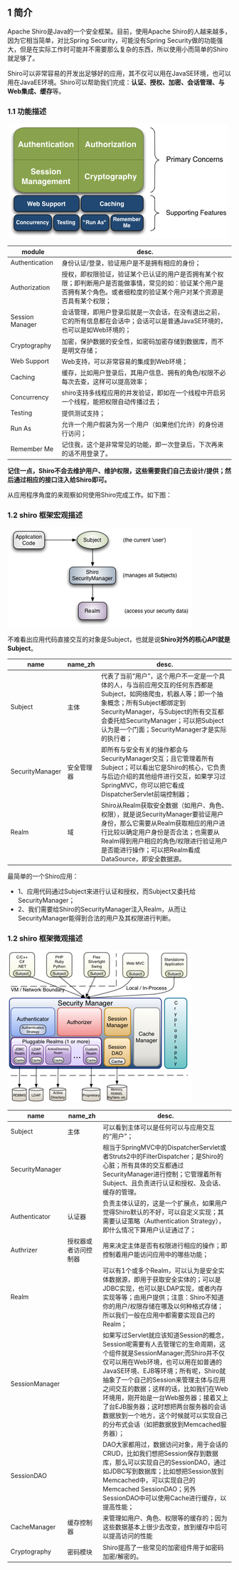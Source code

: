 ## 1 简介
Apache Shiro是Java的一个安全框架。目前，使用Apache Shiro的人越来越多，因为它相当简单，对比Spring Security，可能没有Spring Security做的功能强大，但是在实际工作时可能并不需要那么复杂的东西，所以使用小而简单的Shiro就足够了。

Shiro可以非常容易的开发出足够好的应用，其不仅可以用在JavaSE环境，也可以用在JavaEE环境。Shiro可以帮助我们完成：**认证、授权、加密、会话管理、与Web集成、缓存**等。

### 1.1 功能描述
![](ch1-1.png)

module| desc.
-- | --
Authentication|身份认证/登录，验证用户是不是拥有相应的身份；
Authorization|授权，即权限验证，验证某个已认证的用户是否拥有某个权限；即判断用户是否能做事情，常见的如：验证某个用户是否拥有某个角色。或者细粒度的验证某个用户对某个资源是否具有某个权限；
Session Manager|会话管理，即用户登录后就是一次会话，在没有退出之前，它的所有信息都在会话中；会话可以是普通JavaSE环境的，也可以是如Web环境的；
Cryptography|加密，保护数据的安全性，如密码加密存储到数据库，而不是明文存储；
Web Support|Web支持，可以非常容易的集成到Web环境；
Caching|缓存，比如用户登录后，其用户信息、拥有的角色/权限不必每次去查，这样可以提高效率；
Concurrency|shiro支持多线程应用的并发验证，即如在一个线程中开启另一个线程，能把权限自动传播过去；
Testing|提供测试支持；
Run As|允许一个用户假装为另一个用户（如果他们允许）的身份进行访问；
Remember Me|记住我，这个是非常常见的功能，即一次登录后，下次再来的话不用登录了。

**记住一点，Shiro不会去维护用户、维护权限，这些需要我们自己去设计/提供；然后通过相应的接口注入给Shiro即可。**

从应用程序角度的来观察如何使用Shiro完成工作。如下图：

### 1.2 shiro 框架宏观描述
![](ch1-2.png)

不难看出应用代码直接交互的对象是Subject，也就是说**Shiro对外的核心API就是Subject**。

 name | name_zh | desc.
 -- |--|--
Subject|主体|代表了当前“用户”，这个用户不一定是一个具体的人，与当前应用交互的任何东西都是Subject，如网络爬虫，机器人等；即一个抽象概念；所有Subject都绑定到SecurityManager，与Subject的所有交互都会委托给SecurityManager；可以把Subject认为是一个门面；SecurityManager才是实际的执行者；
SecurityManager|安全管理器|即所有与安全有关的操作都会与SecurityManager交互；且它管理着所有Subject；可以看出它是Shiro的核心，它负责与后边介绍的其他组件进行交互，如果学习过SpringMVC，你可以把它看成DispatcherServlet前端控制器；
Realm|域|Shiro从Realm获取安全数据（如用户、角色、权限），就是说SecurityManager要验证用户身份，那么它需要从Realm获取相应的用户进行比较以确定用户身份是否合法；也需要从Realm得到用户相应的角色/权限进行验证用户是否能进行操作；可以把Realm看成DataSource，即安全数据源。

 
最简单的一个Shiro应用：
- 1、应用代码通过Subject来进行认证和授权，而Subject又委托给SecurityManager；
- 2、我们需要给Shiro的SecurityManager注入Realm，从而让SecurityManager能得到合法的用户及其权限进行判断。

### 1.2 shiro 框架微观描述

![](ch1-3.png)

 name | name_zh | desc.
 -- |--|--
Subject|主体|可以看到主体可以是任何可以与应用交互的“用户”；
SecurityManager||相当于SpringMVC中的DispatcherServlet或者Struts2中的FilterDispatcher；是Shiro的心脏；所有具体的交互都通过SecurityManager进行控制；它管理着所有Subject、且负责进行认证和授权、及会话、缓存的管理。
Authenticator|认证器|负责主体认证的，这是一个扩展点，如果用户觉得Shiro默认的不好，可以自定义实现；其需要认证策略（Authentication Strategy），即什么情况下算用户认证通过了；
Authrizer|授权器或者访问控制器|用来决定主体是否有权限进行相应的操作；即控制着用户能访问应用中的哪些功能；
Realm||可以有1个或多个Realm，可以认为是安全实体数据源，即用于获取安全实体的；可以是JDBC实现，也可以是LDAP实现，或者内存实现等等；由用户提供；注意：Shiro不知道你的用户/权限存储在哪及以何种格式存储；所以我们一般在应用中都需要实现自己的Realm；
SessionManager||如果写过Servlet就应该知道Session的概念，Session呢需要有人去管理它的生命周期，这个组件就是SessionManager;而Shiro并不仅仅可以用在Web环境，也可以用在如普通的JavaSE环境、EJB等环境；所有呢，Shiro就抽象了一个自己的Session来管理主体与应用之间交互的数据；这样的话，比如我们在Web环境用，刚开始是一台Web服务器；接着又上了台EJB服务器；这时想把两台服务器的会话数据放到一个地方，这个时候就可以实现自己的分布式会话（如把数据放到Memcached服务器）；
SessionDAO||DAO大家都用过，数据访问对象，用于会话的CRUD，比如我们想把Session保存到数据库，那么可以实现自己的SessionDAO，通过如JDBC写到数据库；比如想把Session放到Memcached中，可以实现自己的Memcached SessionDAO；另外SessionDAO中可以使用Cache进行缓存，以提高性能；
CacheManager|缓存控制器|来管理如用户、角色、权限等的缓存的；因为这些数据基本上很少去改变，放到缓存中后可以提高访问的性能
Cryptography|密码模块|Shiro提高了一些常见的加密组件用于如密码加密/解密的。